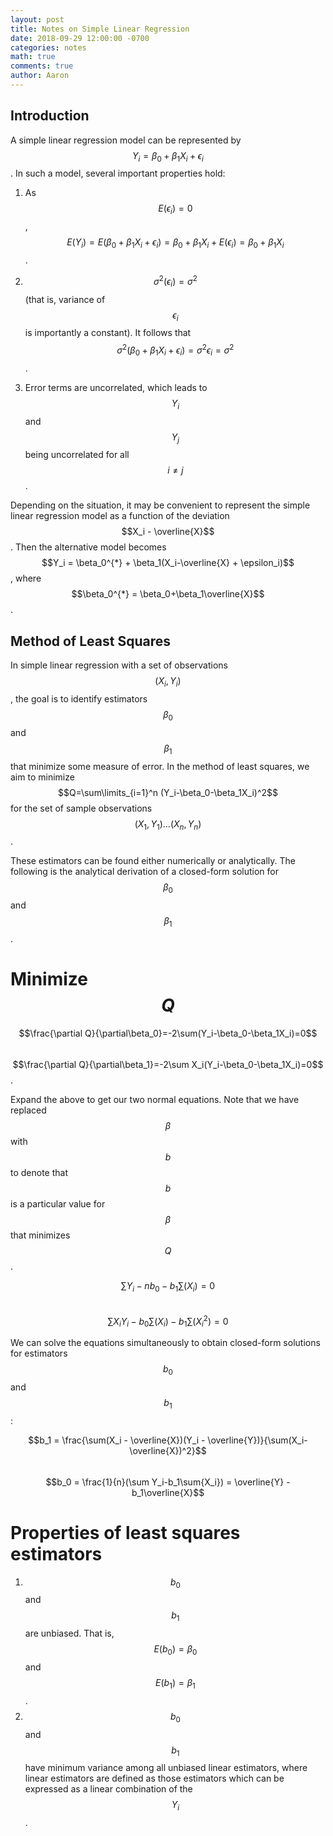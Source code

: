 ```yaml
---
layout: post
title: Notes on Simple Linear Regression
date: 2018-09-29 12:00:00 -0700
categories: notes 
math: true
comments: true
author: Aaron
---
```

## Introduction
A simple linear regression model can be represented by $$Y_i = \beta_0 + \beta_1X_i + \epsilon_i$$. In such a model, several important properties hold:

1. As $$E(\epsilon_i) = 0$$, $$E(Y_i) = E(\beta_0 + \beta_1X_i + \epsilon_i) = \beta_0 + \beta_1X_i + E(\epsilon_i) = \beta_0 + \beta_1X_i$$.

2. $$\sigma^2(\epsilon_i) = \sigma^2$$ (that is, variance of $$\epsilon_i$$ is importantly a constant). It follows that $$\sigma^2(\beta_0 + \beta_1X_i + \epsilon_i) = \sigma^2{\epsilon_i} = \sigma^2$$.

3. Error terms are uncorrelated, which leads to $$Y_i$$ and $$Y_j$$ being uncorrelated for all $$i\neq j$$.

Depending on the situation, it may be convenient to represent the simple linear regression model as a function of the deviation $$X_i - \overline{X}$$. Then the alternative model becomes $$Y_i = \beta_0^{*} + \beta_1(X_i-\overline{X} + \epsilon_i)$$, where $$\beta_0^{*} = \beta_0+\beta_1\overline{X}$$.

## Method of Least Squares
In simple linear regression with a set of observations $$(X_i, Y_i)$$, the goal is to identify estimators $$\beta_0$$ and $$\beta_1$$ that minimize some measure of error. In the method of least squares, we aim to minimize $$Q=\sum\limits_{i=1}^n (Y_i-\beta_0-\beta_1X_i)^2$$ for the set of sample observations $$(X_1,Y_1)\ldots(X_n,Y_n)$$.

These estimators can be found either numerically or analytically. The following is the analytical derivation of a closed-form solution for $$\beta_0$$ and $$\beta_1$$.

# Minimize $$Q$$
$$\frac{\partial Q}{\partial\beta_0}=-2\sum(Y_i-\beta_0-\beta_1X_i)=0$$  
$$\frac{\partial Q}{\partial\beta_1}=-2\sum X_i(Y_i-\beta_0-\beta_1X_i)=0$$.

Expand the above to get our two normal equations. Note that we have replaced $$\beta$$ with $$b$$ to denote that $$b$$ is a particular value for $$\beta$$ that minimizes $$Q$$.  

$$\sum Y_i - nb_0 - b_1\sum(X_i) = 0$$  
$$\sum X_iY_i - b_0\sum(X_i) - b_1\sum(X_i^2) = 0$$  

We can solve the equations simultaneously to obtain closed-form solutions for estimators $$b_0$$ and $$b_1$$:  

$$b_1 = \frac{\sum(X_i - \overline{X})(Y_i - \overline{Y})}{\sum(X_i-\overline{X})^2}$$  
$$b_0 = \frac{1}{n}(\sum Y_i-b_1\sum{X_i}) = \overline{Y} - b_1\overline{X}$$

# Properties of least squares estimators
1. $$b_0$$ and $$b_1$$ are unbiased. That is, $$E(b_0)=\beta_0$$ and $$E(b_1)=\beta_1$$.
2. $$b_0$$ and $$b_1$$ have minimum variance among all unbiased linear estimators, where linear estimators are defined as those estimators which can be expressed as a linear combination of the $$Y_i$$.